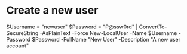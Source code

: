  # Create a new user
$Username = "newuser"
$Password = "P@ssw0rd" | ConvertTo-SecureString -AsPlainText -Force
New-LocalUser -Name $Username -Password $Password -FullName "New User" -Description "A new user account"

